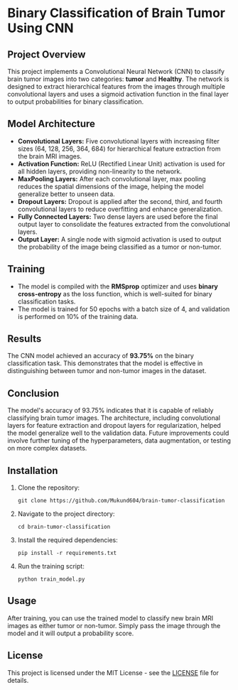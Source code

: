 <!DOCTYPE html>
<html lang="en">
<head>
    <meta charset="UTF-8">
    <meta name="viewport" content="width=device-width, initial-scale=1.0">
</head>
<body>

<h1>Binary Classification of Brain Tumor Using CNN</h1>

<h2>Project Overview</h2>
<p>This project implements a Convolutional Neural Network (CNN) to classify brain tumor images into two categories: <strong>tumor</strong> and <strong>Healthy</strong>. The network is designed to extract hierarchical features from the images through multiple convolutional layers and uses a sigmoid activation function in the final layer to output probabilities for binary classification.</p>

<h2>Model Architecture</h2>
<ul>
  <li><strong>Convolutional Layers:</strong> Five convolutional layers with increasing filter sizes (64, 128, 256, 364, 684) for hierarchical feature extraction from the brain MRI images.</li>
  <li><strong>Activation Function:</strong> ReLU (Rectified Linear Unit) activation is used for all hidden layers, providing non-linearity to the network.</li>
  <li><strong>MaxPooling Layers:</strong> After each convolutional layer, max pooling reduces the spatial dimensions of the image, helping the model generalize better to unseen data.</li>
  <li><strong>Dropout Layers:</strong> Dropout is applied after the second, third, and fourth convolutional layers to reduce overfitting and enhance generalization.</li>
  <li><strong>Fully Connected Layers:</strong> Two dense layers are used before the final output layer to consolidate the features extracted from the convolutional layers.</li>
  <li><strong>Output Layer:</strong> A single node with sigmoid activation is used to output the probability of the image being classified as a tumor or non-tumor.</li>
</ul>

<h2>Training</h2>
<ul>
  <li>The model is compiled with the <strong>RMSprop</strong> optimizer and uses <strong>binary cross-entropy</strong> as the loss function, which is well-suited for binary classification tasks.</li>
  <li>The model is trained for 50 epochs with a batch size of 4, and validation is performed on 10% of the training data.</li>
</ul>

<h2>Results</h2>
<p>The CNN model achieved an accuracy of <strong>93.75%</strong> on the binary classification task. This demonstrates that the model is effective in distinguishing between tumor and non-tumor images in the dataset.</p>

<h2>Conclusion</h2>
<p>The model's accuracy of 93.75% indicates that it is capable of reliably classifying brain tumor images. The architecture, including convolutional layers for feature extraction and dropout layers for regularization, helped the model generalize well to the validation data. Future improvements could involve further tuning of the hyperparameters, data augmentation, or testing on more complex datasets.</p>

<h2>Installation</h2>
<ol>
  <li>Clone the repository:</li>
  <pre><code>git clone https://github.com/Mukund604/brain-tumor-classification</code></pre>
  <li>Navigate to the project directory:</li>
  <pre><code>cd brain-tumor-classification</code></pre>
  <li>Install the required dependencies:</li>
  <pre><code>pip install -r requirements.txt</code></pre>
  <li>Run the training script:</li>
  <pre><code>python train_model.py</code></pre>
</ol>

<h2>Usage</h2>
<p>After training, you can use the trained model to classify new brain MRI images as either tumor or non-tumor. Simply pass the image through the model and it will output a probability score.</p>

<h2>License</h2>
<p>This project is licensed under the MIT License - see the <a href="LICENSE">LICENSE</a> file for details.</p>

</body>
</html>
